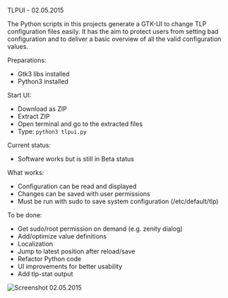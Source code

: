 TLPUI - 02.05.2015

The Python scripts in this projects generate a GTK-UI to change TLP configuration files easily.
It has the aim to protect users from setting bad configuration and to deliver a basic overview of all the valid configuration values.

Preparations:

* Gtk3 libs installed
* Python3 installed

Start UI:

* Download as ZIP
* Extract ZIP
* Open terminal and go to the extracted files
* Type: `python3 tlpui.py`

Current status:

* Software works but is still in Beta status

What works:

* Configuration can be read and displayed
* Changes can be saved with user permissions
* Must be run with sudo to save system configuration (/etc/default/tlp)

To be done:

* Get sudo/root permission on demand (e.g. zenity dialog)
* Add/optimize value definitions
* Localization
* Jump to latest position after reload/save
* Refactor Python code
* UI improvements for better usability
* Add tlp-stat output


![Screenshot 02.05.2015](https://raw.githubusercontent.com/d4nj1/TLPUI/master/screenshot.png)
